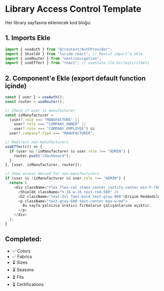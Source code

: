 # Library Access Control Template

Her library sayfasına eklenecek kod bloğu:

## 1. Imports Ekle
```typescript
import { useAuth } from "@/context/AuthProvider";
import { ShieldX } from "lucide-react"; // Mevcut import'a ekle
import { useRouter } from "next/navigation";
import { useEffect } from "react"; // useState ile birleştirilmeli
```

## 2. Component'e Ekle (export default function içinde)
```typescript
const { user } = useAuth();
const router = useRouter();

// Check if user is manufacturer
const isManufacturer =
  (user?.role === "MANUFACTURE" ||
    user?.role === "COMPANY_OWNER" ||
    user?.role === "COMPANY_EMPLOYEE") &&
  user?.company?.type === "MANUFACTURER";

// Redirect non-manufacturers
useEffect(() => {
  if (user && !isManufacturer && user.role !== "ADMIN") {
    router.push("/dashboard");
  }
}, [user, isManufacturer, router]);

// Show access denied for non-manufacturers
if (user && !isManufacturer && user.role !== "ADMIN") {
  return (
    <div className="flex flex-col items-center justify-center min-h-[60vh] space-y-4">
      <ShieldX className="h-16 w-16 text-red-500" />
      <h2 className="text-2xl font-bold text-gray-900">Erişim Reddedildi</h2>
      <p className="text-gray-600 text-center max-w-md">
        Bu sayfa yalnızca üretici firmaların çalışanlarına açıktır.
      </p>
    </div>
  );
}
```

## Completed:
- ✅ Colors
- ✅ Fabrics
- ⏳ Sizes
- ⏳ Seasons
- ⏳ Fits
- ⏳ Certifications
